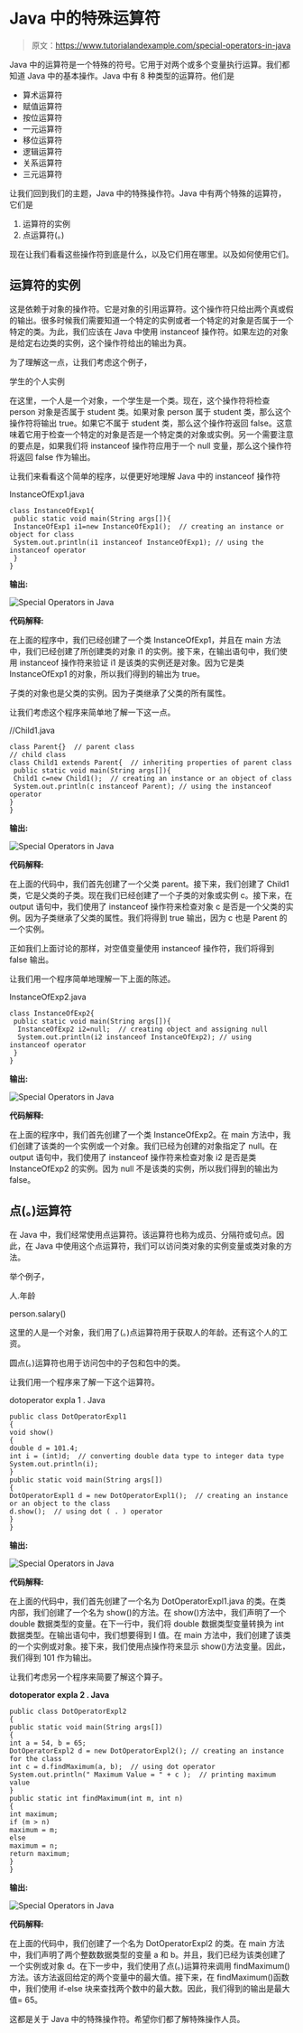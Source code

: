 # Java 中的特殊运算符

> 原文：<https://www.tutorialandexample.com/special-operators-in-java>

Java 中的运算符是一个特殊的符号。它用于对两个或多个变量执行运算。我们都知道 Java 中的基本操作。Java 中有 8 种类型的运算符。他们是

*   算术运算符
*   赋值运算符
*   按位运算符
*   一元运算符
*   移位运算符
*   逻辑运算符
*   关系运算符
*   三元运算符

让我们回到我们的主题，Java 中的特殊操作符。Java 中有两个特殊的运算符，它们是

1.  运算符的实例
2.  点运算符(。)

现在让我们看看这些操作符到底是什么，以及它们用在哪里。以及如何使用它们。

## 运算符的实例

这是依赖于对象的操作符。它是对象的引用运算符。这个操作符只给出两个真或假的输出。很多时候我们需要知道一个特定的实例或者一个特定的对象是否属于一个特定的类。为此，我们应该在 Java 中使用 instanceof 操作符。如果左边的对象是给定右边类的实例，这个操作符给出的输出为真。

为了理解这一点，让我们考虑这个例子，

学生的个人实例

在这里，一个人是一个对象，一个学生是一个类。现在，这个操作符将检查 person 对象是否属于 student 类。如果对象 person 属于 student 类，那么这个操作符将输出 true。如果它不属于 student 类，那么这个操作符返回 false。这意味着它用于检查一个特定的对象是否是一个特定类的对象或实例。另一个需要注意的要点是，如果我们将 instanceof 操作符应用于一个 null 变量，那么这个操作符将返回 false 作为输出。

让我们来看看这个简单的程序，以便更好地理解 Java 中的 instanceof 操作符

InstanceOfExp1.java

```
class InstanceOfExp1{  
 public static void main(String args[]){  
 InstanceOfExp1 i1=new InstanceOfExp1();  // creating an instance or object for class
 System.out.println(i1 instanceof InstanceOfExp1); // using the instanceof operator 
 }  
} 
```

**输出:**

![Special Operators in Java](img/d8e04baac8a14dcafd1867b4b7ec13bc.png)

**代码解释:**

在上面的程序中，我们已经创建了一个类 InstanceOfExp1，并且在 main 方法中，我们已经创建了所创建类的对象 i1 的实例。接下来，在输出语句中，我们使用 instanceof 操作符来验证 i1 是该类的实例还是对象。因为它是类 InstanceOfExp1 的对象，所以我们得到的输出为 true。

子类的对象也是父类的实例。因为子类继承了父类的所有属性。

让我们考虑这个程序来简单地了解一下这一点。

//Child1.java

```
class Parent{}  // parent class
// child class
class Child1 extends Parent{  // inheriting properties of parent class
 public static void main(String args[]){  
 Child1 c=new Child1();  // creating an instance or an object of class
 System.out.println(c instanceof Parent); // using the instanceof operator
}  
} 
```

**输出:**

![Special Operators in Java](img/b1be8a4d7061ec289314270e54a2bde5.png)

**代码解释:**

在上面的代码中，我们首先创建了一个父类 parent。接下来，我们创建了 Child1 类，它是父类的子类。现在我们已经创建了一个子类的对象或实例 c。接下来，在 output 语句中，我们使用了 instanceof 操作符来检查对象 c 是否是一个父类的实例。因为子类继承了父类的属性。我们将得到 true 输出，因为 c 也是 Parent 的一个实例。

正如我们上面讨论的那样，对空值变量使用 instanceof 操作符，我们将得到 false 输出。

让我们用一个程序简单地理解一下上面的陈述。

InstanceOfExp2.java

```
class InstanceOfExp2{  
 public static void main(String args[]){  
  InstanceOfExp2 i2=null;  // creating object and assigning null
  System.out.println(i2 instanceof InstanceOfExp2); // using instanceof operator
 }  
} 
```

**输出:**

![Special Operators in Java](img/86efe536fd9a37b371d3ed7686912fcb.png)

**代码解释:**

在上面的程序中，我们首先创建了一个类 InstanceOfExp2。在 main 方法中，我们创建了该类的一个实例或一个对象。我们已经为创建的对象指定了 null。在 output 语句中，我们使用了 instanceof 操作符来检查对象 i2 是否是类 InstanceOfExp2 的实例。因为 null 不是该类的实例，所以我们得到的输出为 false。

## 点(。)运算符

在 Java 中，我们经常使用点运算符。该运算符也称为成员、分隔符或句点。因此，在 Java 中使用这个点运算符，我们可以访问类对象的实例变量或类对象的方法。

举个例子，

人.年龄

person.salary()

这里的人是一个对象，我们用了(。)点运算符用于获取人的年龄。还有这个人的工资。

圆点(。)运算符也用于访问包中的子包和包中的类。

让我们用一个程序来了解一下这个运算符。

dotoperator expla 1 . Java

```
public class DotOperatorExpl1 
{  
void show()   
{  
double d = 101.4; 
int i = (int)d;  // converting double data type to integer data type
System.out.println(i);  
}  
public static void main(String args[])   
{  
DotOperatorExpl1 d = new DotOperatorExpl1();  // creating an instance or an object to the class  
d.show();  // using dot ( . ) operator
}  
} 
```

**输出:**

![Special Operators in Java](img/d19ca75eeef81d4a30e8798daca25690.png)

**代码解释:**

在上面的代码中，我们首先创建了一个名为 DotOperatorExpl1.java 的类。在类内部，我们创建了一个名为 show()的方法。在 show()方法中，我们声明了一个 double 数据类型的变量。在下一行中，我们将 double 数据类型变量转换为 int 数据类型。在输出语句中，我们想要得到 I 值。在 main 方法中，我们创建了该类的一个实例或对象。接下来，我们使用点操作符来显示 show()方法变量。因此，我们得到 101 作为输出。

让我们考虑另一个程序来简要了解这个算子。

**dotoperator expla 2 . Java**

```
public class DotOperatorExpl2  
{  
public static void main(String args[])   
{  
int a = 54, b = 65;  
DotOperatorExpl2 d = new DotOperatorExpl2(); // creating an instance for the class
int c = d.findMaximum(a, b);  // using dot operator
System.out.println(" Maximum Value = " + c );  // printing maximum value
}  
public static int findMaximum(int m, int n)   
{  
int maximum;  
if (m > n)  
maximum = m;  
else  
maximum = n;  
return maximum;   
}  
} 
```

**输出:**

![Special Operators in Java](img/55a8b143bdbdd5541ee47630b8a9370a.png)

**代码解释:**

在上面的代码中，我们创建了一个名为 DotOperatorExpl2 的类。在 main 方法中，我们声明了两个整数数据类型的变量 a 和 b。并且，我们已经为该类创建了一个实例或对象 d。在下一步中，我们使用了点(。)运算符来调用 findMaximum()方法。该方法返回给定的两个变量中的最大值。接下来，在 findMaximum()函数中，我们使用 if-else 块来查找两个数中的最大数。因此，我们得到的输出是最大值= 65。

这都是关于 Java 中的特殊操作符。希望你们都了解特殊操作人员。